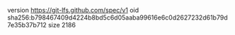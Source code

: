 version https://git-lfs.github.com/spec/v1
oid sha256:b798467409d4224b8bd5c6d05aaba99616e6c0d2627232d61b79d7e35b37b712
size 2186
